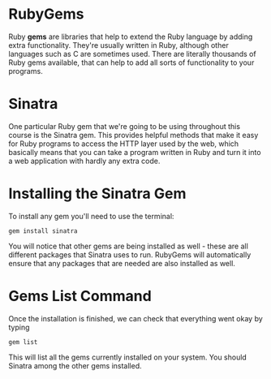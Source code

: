 # RubyGems

Ruby **gems** are libraries that help to extend the Ruby language by adding extra functionality. They're usually written in Ruby, although other languages such as C are sometimes used. There are literally thousands of Ruby gems available, that can help to add all sorts of functionality to your programs. 

# Sinatra

One particular Ruby gem that we're going to be using throughout this course is the Sinatra gem. This provides helpful methods that make it easy for Ruby programs to access the HTTP layer used by the web, which basically means that you can take a program written in Ruby and turn it into a web application with hardly any extra code.

# Installing the Sinatra Gem

To install any gem you'll need to use the terminal:

```
gem install sinatra
```

You will notice that other gems are being installed as well - these are all different packages that Sinatra uses to run. RubyGems will automatically ensure that any packages that are needed are also installed as well.

# Gems List Command

Once the installation is finished, we can check that everything went okay by typing

```
gem list
```

This will list all the gems currently installed on your system. You should Sinatra among the other gems installed.